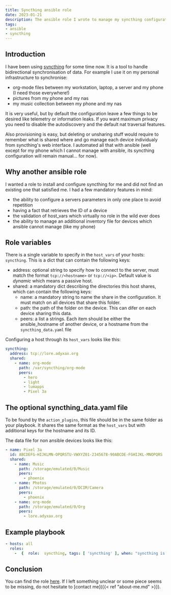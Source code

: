 ```yaml
---
title: Syncthing ansible role
date: 2023-01-21
description: The ansible role I wrote to manage my syncthing configurations
tags:
- ansible
- syncthing
---
```


## Introduction

I have been using [syncthing](https://syncthing.net/) for some time now. It is a tool to handle bidirectional synchronisation of data. For example I use it on my personal infrastructure to synchronise:
- org-mode files between my workstation, laptop, a server and my phone (I need those everywhere!)
- pictures from my phone and my nas
- my music collection between my phone and my nas

It is very useful, but by default the configuration leave a few things to be desired like telemetry or information leaks. If you want maximum privacy you need to disable the autodiscovery and the default nat traversal features.

Also provisioning is easy, but deleting or unsharing stuff would require to remember what is shared where and go manage each device individualy from syncthing's web interface. I automated all that with ansible (well except for my phone which I cannot manage with ansible, its syncthing configuration will remain manual... for now).

## Why another ansible role

I wanted a role to install and configure syncthing for me and did not find an existing one that satisfied me. I had a few mandatory features in mind:
- the ability to configure a servers parameters in only one place to avoid repetition
- having a fact that retrieves the ID of a device
- the validation of host_vars which virtually no role in the wild ever does
- the ability to manage an additional inventory file for devices which ansible cannot manage (like my phone)

## Role variables

There is a single variable to specify in the `host_vars` of your hosts: `syncthing`. This is a dict that can contain the following keys:
- address: optional string to specify how to connect to the server, must match the format `tcp://<hostname>` or `tcp://<ip>`. Default value is *dynamic* which means a passive host.
- shared: a mandatory dict describing the directories this host shares, which can contain the following keys:
  - name: a mandatory string to name the share in the configuration. It must match on all devices that share this folder.
  - path: the path of the folder on the device. This can difer on each device sharing this data.
  - peers: a list a strings. Each item should be either the ansible_hostname of another device, or a hostname from the `syncthing_data.yaml` file

Configuring a host through its `host_vars` looks like this:
```yaml
syncthing:
  address: tcp://lore.adyxax.org
  shared:
    - name: org-mode
      path: /var/syncthing/org-mode
      peers:
        - hero
        - light
        - lumapps
        - Pixel 3a
```

## The optional syncthing_data.yaml file

To be found by the `action_plugins`, this file should be in the same folder as your playbook. It shares the same format as the `host_vars` but with additional keys for the hostname and its ID.

The data file for non ansible devices looks like this:
```yaml
- name: Pixel 3a
  id: ABCDEFG-HIJKLMN-OPQRSTU-VWXYZ01-2345678-90ABCDE-FGHIJKL-MNOPQRS
  shared:
    - name: Music
      path: /storage/emulated/0/Music
      peers:
        - phoenix
    - name: Photos
      path: /storage/emulated/0/DCIM/Camera
      peers:
        - phoenix
    - name: org-mode
      path: /storage/emulated/0/Org
      peers:
        - lore.adyxax.org
```

## Example playbook

```yaml
- hosts: all
  roles:
    -  {  role:  syncthing, tags: [ 'syncthing' ], when: "syncthing is defined" }
```

## Conclusion

You can find the role [here](https://git.adyxax.org/adyxax/syncthing-ansible-role/about/). If I left something unclear or some piece seems to be missing, do not hesitate to [contact me]({{< ref "about-me.md" >}}).
